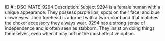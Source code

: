 ID # : DSC-MATE-9294
Description:  Subject 9294 is a female human with a unique appearance. They possess purple lips, spots on their face, and blue clown eyes. Their forehead is adorned with a two-color band that matches the choker accessory they always wear. 9294 has a strong sense of independence and is often seen as stubborn. They insist on doing things themselves, even when it may not be the most effective option. 
